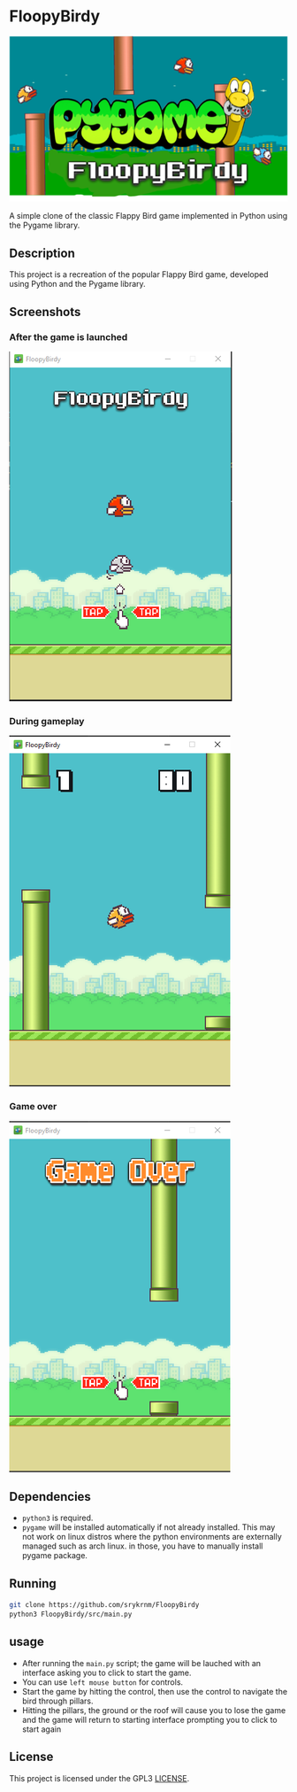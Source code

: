 # FloopyBirdy

![FloopyBirdy Screenshot](logo.png)

A simple clone of the classic Flappy Bird game implemented in Python using the Pygame library.

## Description

This project is a recreation of the popular Flappy Bird game, developed using Python and the Pygame library.

## Screenshots

### After the game is launched
![Gameplay Screenshot](assets/screenshots/start.png)

### During gameplay
![Gameplay Screenshot](assets/screenshots/gameplay.png)

### Game over
![Gameplay Screenshot](assets/screenshots/gameover.png)

## Dependencies

- `python3` is required.
- `pygame` will be installed automatically if not already installed. This may not work on linux distros where the python environments are externally managed such as arch linux. in those, you have to manually install pygame package.

## Running

```bash
git clone https://github.com/srykrnm/FloopyBirdy
python3 FloopyBirdy/src/main.py
```

## usage 

- After running the `main.py` script; the game will be lauched with an interface asking you to click to start the game.
- You can use `left mouse button` for controls.
- Start the game by hitting the control, then use the control to navigate the bird through pillars.
- Hitting the pillars, the ground or the roof will cause you to lose the game and the game will return to starting interface prompting you to click to start again

## License

This project is licensed under the GPL3 [LICENSE](LICENSE).
